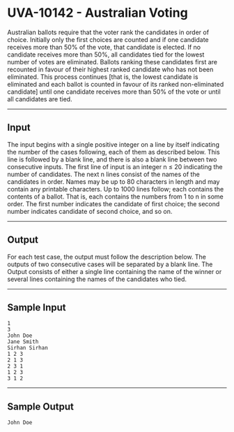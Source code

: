 # UVA-10142 - Australian Voting

Australian ballots require that the voter rank the candidates in order of choice. Initially only the first choices are counted and if one candidate receives more than 50% of the vote, that candidate is elected. If no candidate receives more than 50%, all candidates tied for the lowest number of votes are eliminated. Ballots ranking these candidates first are recounted in favour of their highest ranked candidate who has not been eliminated. This process continues [that is, the lowest candidate is eliminated and each ballot is counted in favour of its ranked non-eliminated candidate] until one candidate receives more than 50% of the vote or until all candidates are tied.

---
## Input

The input begins with a single positive integer on a line by itself indicating the number of the cases following, each of them as described below. This line is followed by a blank line, and there is also a blank line between two consecutive inputs.
The first line of input is an integer n ≤ 20 indicating the number of candidates. The next n lines consist of the names of the candidates in order. Names may be up to 80 characters in length and may contain any printable characters. Up to 1000 lines follow; each contains the contents of a ballot. That is, each contains the numbers from 1 to n in some order. The first number indicates the candidate of first choice; the second number indicates candidate of second choice, and so on.

---
## Output

For each test case, the output must follow the description below. The outputs of two consecutive cases will be separated by a blank line. The Output consists of either a single line containing the name of the winner or several lines containing the names of the candidates who tied.

---
## Sample Input

```
1
3
John Doe
Jane Smith
Sirhan Sirhan
1 2 3
2 1 3
2 3 1
1 2 3
3 1 2
```

---
## Sample Output

```
John Doe
```